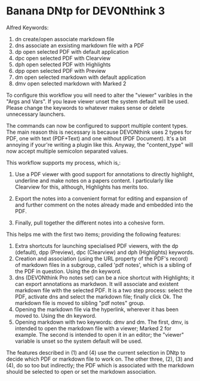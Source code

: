 # Banana DNtp for DEVONthink 3

Alfred Keywords:

1. dn    create/open associate markdown file
2. dns   associate an exsisting markdown file with a PDF
3. dp    open selected PDF with default application
4. dpc   open selected PDF with Clearview
5. dph   open selected PDF with Highlights
6. dpp   open selected PDF with Preview
7. dm    open selected markdown with default application
8. dmv   open selected markdown with Marked 2

To configure this workflow you will need to alter the "viewer" varibles in the "Args and Vars". If you leave viewer unset the system default will be used. Please change the keywords to whatever makes sense or delete unnecessary launchers.

The commands can now be configured to support multiple content types. The main reason this is necessary is because DEVONthink uses 2 types for PDF, one with text (PDF+Text) and one without (PDF Document). It's a bit annoying if your're writing a plugin like this. Anyway, the "content_type" will now accept multiple semicolon separated values.

This workflow supports my process, which is,:

1. Use a PDF viewer with good support for annotations to directly highlight, underline and make notes on a papers content. I particularly like Clearview for this, although, Highlights has merits too.

2. Export the notes into a convenient format for editing and expansion of and further comment on the notes already made and embedded into the PDF.

3. Finally, pull together the different notes into a cohesive form.

This helps me with the first two items; providing the following features:

1. Extra shortcuts for launching specialised PDF viewers, with the dp (default), dpp (Preview), dpc (Clearview) and dph (Highlights) keywords.
2. Creation and association (using the URL property of the PDF's record) of markdown files in a subgroup, called 'pdf notes', which is a sibling of the PDF in question. Using the dn keyword.
3. dns (DEVONthink Pro notes set) can be a nice shortcut with Highlights; it can export annotations as markdwon. It will associate and existent markdown file with the selected PDF. It is a two step process: select the PDF, activate dns and select the markdown file; finally click Ok. The markdown file is moved to sibling "pdf notes" group.
4. Opening the markdown file via the hyperlink, wherever it has been moved to. Using the dn keyword.
5. Opening markdown with two keywords: dmv and dm. The first, dmv, is intended to open the markdown file with a viewer; Marked 2 for example. The second is intended to open it in an editor; the "viewer" variable is unset so the system default will be used.

The features described in (1) and (4) use the current selection in DNtp to decide which PDF or markdown file to work on. The other three, (2), (3) and (4), do so too but indirectly; the PDF which is associated with the markdown should be selected to open or set the markdown association.
